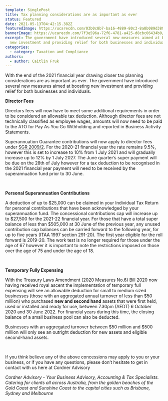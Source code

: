 ```yaml
---
template: SinglePost
title: Tax planning considerations are as important as ever
status: Featured
date: 2021-05-13T04:42:15.382Z
featuredImage: https://ucarecdn.com/03b0c8b7-ba16-4889-80c3-8a8b089d3896/
bannerImage: https://ucarecdn.com/7f3e596a-72f6-4781-a425-d8cbc06434b0/
excerpt: The government have introduced several new measures aimed at boosting
  new investment and providing relief for both businesses and individuals.
categories:
  - category: Taxation and Compliance
authors:
  - author: Caitlin Fruk
---
```

With the end of the 2021 financial year drawing closer tax planning considerations are as important as ever. The government have introduced several new measures aimed at boosting new investment and providing relief for both businesses and individuals.  



**Director Fees**

Directors fees will now have to meet some additional requirements in order to be considered an allowable tax deduction. Although director fees are not technically classified as employee wages, amounts will now need to be paid to the ATO for Pay As You Go Withholding and reported in Business Activity Statements.  

Superannuation Guarantee contributions will now apply to director fees under [SGR 2009/2](https://www.ato.gov.au/law/view/document?docid=SGR/SGR20092/NAT/ATO/00001). For the 2020-21 financial year the rate remains 9.5%, however this is set to increase to 10% from 1 July 2021 and will gradually increase up to 12% by 1 July 2027. The June quarter’s super payment will be due on the 28th of July however for a tax deduction to be recognised in the 2021 financial year payment will need to be received by the superannuation fund prior to 30 June.

 

**Personal Superannuation Contributions**

A deduction of up to $25,000 can be claimed in your Individual Tax Return for personal contributions that have been acknowledged by your superannuation fund. The concessional contributions cap will increase up to $27,500 for the 2021-22 financial year. For those that have a total super balance of less than $505,000 at 30 June of the previous year, any unused contribution cap balances can be carried forward to the following year, for up to five years (ITAA 1997 section 291-20). The first year eligible for the roll forward is 2019-20. The work test is no longer required for those under the age of 67 however it is important to note the restrictions imposed on those over the age of 75 and under the age of 18.

 

**Temporary Fully Expensing**

With the Treasury Laws Amendment (2020 Measures No.6) Bill 2020 now having received royal ascent the implementation of temporary full expensing will see an allowable deduction for small to medium sized businesses (those with an aggregated annual turnover of less than $50 million) who purchased **new and second hand** assets that were first held, used or installed and ready for use, between 7.30pm (AEDT) 6 October 2020 and 30 June 2022. For financial years during this time, the closing balance of a small business pool can also be deducted.

Businesses with an aggregated turnover between $50 million and $500 million will only see an outright deduction for new assets and eligible second-hand assets.

 

If you think believe any of the above concessions may apply to you or your business, or if you have any questions, please don’t hesitate to get in contact with us here at Cordner Advisory



*Cordner Advisory - Your Business Advisory, Accounting & Tax Specialists. Catering for clients all across Australia, from the golden beaches of the Gold Coast and Sunshine Coast to the capital cities such as Brisbane, Sydney and Melbourne*